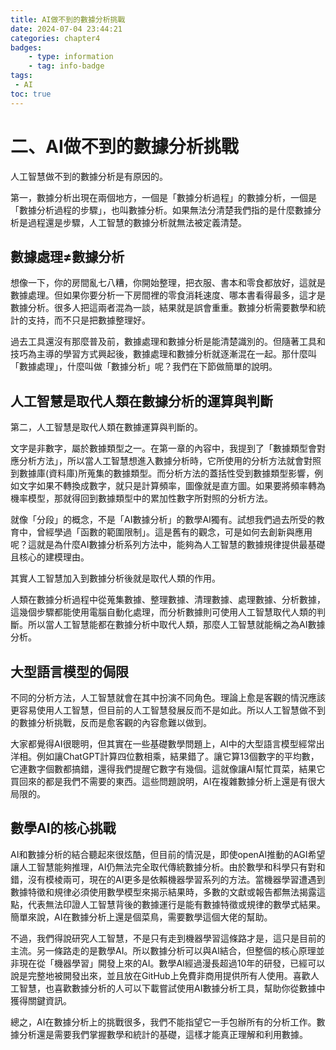 ```yaml
---
title: AI做不到的數據分析挑戰
date: 2024-07-04 23:44:21
categories: chapter4
badges:
    - type: information
    - tag: info-badge
tags: 
 - AI
toc: true
---
```


# 二、AI做不到的數據分析挑戰

人工智慧做不到的數據分析是有原因的。

第一，數據分析出現在兩個地方，一個是「數據分析過程」的數據分析，一個是「數據分析過程的步驟」，也叫數據分析。如果無法分清楚我們指的是什麼數據分析是過程還是步驟，人工智慧的數據分析就無法被定義清楚。

## 數據處理≠數據分析

想像一下，你的房間亂七八糟，你開始整理，把衣服、書本和零食都放好，這就是數據處理。但如果你要分析一下房間裡的零食消耗速度、哪本書看得最多，這才是數據分析。很多人把這兩者混為一談，結果就是誤會重重。數據分析需要數學和統計的支持，而不只是把數據整理好。

過去工具還沒有那麼普及前，數據處理和數據分析是能清楚識別的。但隨著工具和技巧為主導的學習方式興起後，數據處理和數據分析就逐漸混在一起。那什麼叫「數據處理」，什麼叫做「數據分析」呢？我們在下節做簡單的說明。

## 人工智慧是取代人類在數據分析的運算與判斷

第二，人工智慧是取代人類在數據運算與判斷的。

文字是非數字，屬於數據類型之一。在第一章的內容中，我提到了「數據類型會對應分析方法」，所以當人工智慧想進入數據分析時，它所使用的分析方法就會對照到數據庫(資料庫)所蒐集的數據類型。而分析方法的蓋括性受到數據類型影響，例如文字如果不轉換成數字，就只是計算頻率，圖像就是直方圖。如果要將頻率轉為機率模型，那就得回到數據類型中的累加性數字所對照的分析方法。

就像「分段」的概念，不是「AI數據分析」的數學AI獨有。試想我們過去所受的教育中，曾經學過「函數的範圍限制」。這是舊有的觀念，可是如何去創新與應用呢？這就是為什麼AI數據分析系列方法中，能夠為人工智慧的數據規律提供最基礎且核心的建模理由。

其實人工智慧加入到數據分析後就是取代人類的作用。

人類在數據分析過程中從蒐集數據、整理數據、清理數據、處理數據、分析數據，這幾個步驟都能使用電腦自動化處理，而分析數據則可使用人工智慧取代人類的判斷。所以當人工智慧能都在數據分析中取代人類，那麼人工智慧就能稱之為AI數據分析。

## 大型語言模型的侷限

不同的分析方法，人工智慧就會在其中扮演不同角色。理論上愈是客觀的情況應該更容易使用人工智慧，但目前的人工智慧發展反而不是如此。所以人工智慧做不到的數據分析挑戰，反而是愈客觀的內容愈難以做到。

大家都覺得AI很聰明，但其實在一些基礎數學問題上，AI中的大型語言模型經常出洋相。例如讓ChatGPT計算四位數相乘，結果錯了。讓它算13個數字的平均數，它連數字個數都搞錯，還得我們提醒它數字有幾個。這就像讓AI幫忙買菜，結果它買回來的都是我們不需要的東西。這些問題說明，AI在複雜數據分析上還是有很大局限的。

## 數學AI的核心挑戰

AI和數據分析的結合聽起來很炫酷，但目前的情況是，即使openAI推動的AGI希望讓人工智慧能夠推理，AI仍無法完全取代傳統數據分析。由於數學和科學只有對和錯，沒有模棱兩可，現在的AI更多是依賴機器學習系列的方法。當機器學習遭遇到數據特徵和規律必須使用數學模型來揭示結果時，多數的文獻或報告都無法揭露這點，代表無法印證人工智慧背後的數據運行是能有數據特徵或規律的數學式結果。簡單來說，AI在數據分析上還是個菜鳥，需要數學這個大佬的幫助。

不過，我們得說研究人工智慧，不是只有走到機器學習這條路才是，這只是目前的主流。另一條路走的是數學AI。所以數據分析可以與AI結合，但整個的核心原理並非現在從「機器學習」開發上來的AI。數學AI經過漫長超過10年的研發，已經可以說是完整地被開發出來，並且放在GitHub上免費非商用提供所有人使用。喜歡人工智慧，也喜歡數據分析的人可以下載嘗試使用AI數據分析工具，幫助你從數據中獲得關鍵資訊。

總之，AI在數據分析上的挑戰很多，我們不能指望它一手包辦所有的分析工作。數據分析還是需要我們掌握數學和統計的基礎，這樣才能真正理解和利用數據。

